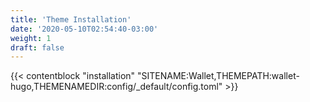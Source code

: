 ```yaml
---
title: 'Theme Installation'
date: '2020-05-10T02:54:40-03:00'
weight: 1
draft: false
---
```


{{< contentblock "installation" "SITENAME:Wallet,THEMEPATH:wallet-hugo,THEMENAMEDIR:config/_default/config.toml" >}}
